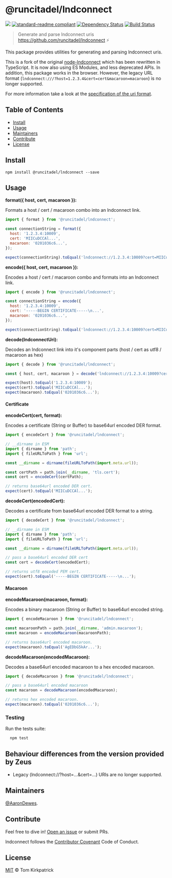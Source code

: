 # @runcitadel/lndconnect

[![](https://img.shields.io/badge/project-LND-blue.svg?style=flat-square)](https://github.com/lightningnetwork/lnd)
[![standard-readme compliant](https://img.shields.io/badge/standard--readme-OK-green.svg?style=flat-square)](https://github.com/RichardLitt/standard-readme)
[![Dependency Status](https://david-dm.org/runcitadel/node-lndconnect.svg?style=flat-square)](https://david-dm.org/runcitadel/node-lndconnect)
[![Build Status](https://travis-ci.org/runcitadel/node-lndconnect.svg?branch=master)](https://travis-ci.org/runcitadel/node-lndconnect)

> Generate and parse lndconnect uris https://github.com/runcitadel/lndconnect ⚡️

This package provides utilities for generating and parsing lndconnect uris.

This is a fork of the original [node-lndconnect](https://github.com/LN-Zap/node-lndconnect) which has been rewritten in TypeScript.
It is now also using ES Modules, and less deprecated APIs.
In addition, this package works in the browser. However, the legacy URL format (`lndconnect:///?host=1.2.3.4&cert=cert&macaroon=macaroon`) is no longer supported.

For more information take a look at the [specification of the uri format](https://github.com/LN-Zap/lndconnect/blob/master/lnd_connect_uri.md).

## Table of Contents

- [Install](#install)
- [Usage](#usage)
- [Maintainers](#maintainers)
- [Contribute](#contribute)
- [License](#license)

## Install

```
npm install @runcitadel/lndconnect --save
```

## Usage

**format({ host, cert, macaroon }):**

Formats a host / cert / macaroon combo into an lndconnect link.

```javascript
import { format } from '@runcitadel/lndconnect';

const connectionString = format({
  host: '1.2.3.4:10009',
  cert: 'MIICuDCCAl...',
  macaroon: '0201036c6...',
});

expect(connectionString).toEqual('lndconnect://1.2.3.4:10009?cert=MIICuDCCAl...&macaroon=0201036c6...');
```

**encode({ host, cert, macaroon }):**

Encodes a host / cert / macaroon combo and formats into an lndconnect link.

```javascript
import { encode } from '@runcitadel/lndconnect';

const connectionString = encode({
  host: '1.2.3.4:10009',
  cert: '-----BEGIN CERTIFICATE-----\n...',
  macaroon: '0201036c6...',
});

expect(connectionString).toEqual('lndconnect://1.2.3.4:10009?cert=MIICuDCCAl...&macaroon=AgEDbG5kAr...');
```

**decode(lndconnectUri):**

Decodes an lndconnect link into it's component parts (host / cert as utf8 / macaroon as hex)

```javascript
import { decode } from '@runcitadel/lndconnect';

const { host, cert, macaroon } = decode('lndconnect://1.2.3.4:10009?cert=MIICuDCCAl...&macaroon=AgEDbG5kAr...');

expect(host).toEqual('1.2.3.4:10009');
expect(cert).toEqual('MIICuDCCAl...');
expect(macaroon).toEqual('0201036c6...');
```

#### Certificate

**encodeCert(cert, format):**

Encodes a certificate (String or Buffer) to base64url encoded DER format.

```javascript
import { encodeCert } from '@runcitadel/lndconnect';

// __dirname in ESM
import { dirname } from 'path';
import { fileURLToPath } from 'url';

const __dirname = dirname(fileURLToPath(import.meta.url));

const certPath = path.join(__dirname, 'tls.cert');
const cert = encodeCert(certPath);

// returns base64url encoded DER cert.
expect(cert).toEqual('MIICuDCCAl...');
```

**decodeCert(encodedCert):**

Decodes a certificate from base64url encoded DER format to a string.

```javascript
import { decodeCert } from '@runcitadel/lndconnect';

// __dirname in ESM
import { dirname } from 'path';
import { fileURLToPath } from 'url';

const __dirname = dirname(fileURLToPath(import.meta.url));

// pass a base64url encoded DER cert
const cert = decodeCert(encodedCert);

// returns utf8 encoded PEM cert.
expect(cert).toEqual('-----BEGIN CERTIFICATE-----\n...');
```

#### Macaroon

**encodeMacaroon(macaroon, format):**

Encodes a binary macaroon (String or Buffer) to base64url encoded string.

```javascript
import { encodeMacaroon } from '@runcitadel/lndconnect';

const macaroonPath = path.join(__dirname, 'admin.macaroon');
const macaroon = encodeMacaroon(macaroonPath);

// returns base64url encoded macaroon.
expect(macaroon).toEqual('AgEDbG5kAr...');
```

**decodeMacaroon(encodedMacaroon):**

Decodes a base64url encoded macaroon to a hex encoded macaroon.

```javascript
import { decodeMacaroon } from '@runcitadel/lndconnect';

// pass a base64url encoded macaroon
const macaroon = decodeMacaroon(encodedMacaroon);

// returns hex encoded macaroon.
expect(macaroon).toEqual('0201036c6...');
```

### Testing

Run the tests suite:

```bash
  npm test
```

## Behaviour differences from the version provided by Zeus

- Legacy (lndconnect://?host=...&cert=...) URIs are no longer supported.

## Maintainers

[@AaronDewes](https://github.com/AaronDewes).

## Contribute

Feel free to dive in! [Open an issue](https://github.com/runcitadel/node-lndconnect/issues/new) or submit PRs.

lndconnect follows the [Contributor Covenant](http://contributor-covenant.org/version/2/0/0/) Code of Conduct.

## License

[MIT](LICENSE) © Tom Kirkpatrick
